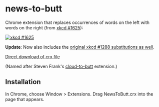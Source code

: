 # news-to-butt

Chrome extension that replaces occurrences of words on the left with words on the right (from [xkcd #1625](https://xkcd.com/1625/)):

[![xkcd #1625](https://camo.githubusercontent.com/35da079d805943d8071b111412c79cbe07cae785/68747470733a2f2f696d67732e786b63642e636f6d2f636f6d6963732f737562737469747574696f6e735f322e706e67)](https://xkcd.com/1625/)

**Update**: Now also includes the [original xkcd #1288 substitutions as well](https://xkcd.com/1288).

[Direct download of crx file](https://github.com/damncabbage/news-to-butt/blob/master/NewsToButt.crx?raw=true)

(Named after Steven Frank's [cloud-to-butt](https://github.com/panicsteve/cloud-to-butt) extension.)


## Installation

In Chrome, choose Window > Extensions. Drag NewsToButt.crx into the page that appears.

